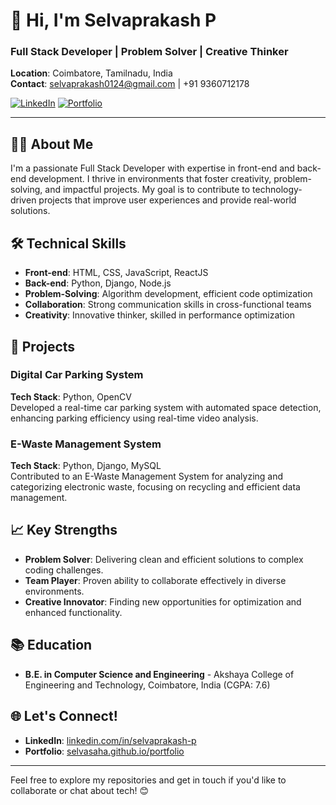 # 👋 Hi, I'm Selvaprakash P  
### Full Stack Developer | Problem Solver | Creative Thinker  
**Location**: Coimbatore, Tamilnadu, India  
**Contact**: [selvaprakash0124@gmail.com](mailto:selvaprakash0124@gmail.com) | +91 9360712178  

[![LinkedIn](https://img.shields.io/badge/LinkedIn-Profile-blue)](https://www.linkedin.com/in/selvaprakash-p) [![Portfolio](https://img.shields.io/badge/Portfolio-Visit-orange)](https://selvasaha.github.io/portfolio)

---

## 👨‍💻 About Me  
I'm a passionate Full Stack Developer with expertise in front-end and back-end development. I thrive in environments that foster creativity, problem-solving, and impactful projects. My goal is to contribute to technology-driven projects that improve user experiences and provide real-world solutions.

## 🛠️ Technical Skills  
- **Front-end**: HTML, CSS, JavaScript, ReactJS  
- **Back-end**: Python, Django, Node.js  
- **Problem-Solving**: Algorithm development, efficient code optimization  
- **Collaboration**: Strong communication skills in cross-functional teams  
- **Creativity**: Innovative thinker, skilled in performance optimization

## 🌟 Projects  
### Digital Car Parking System  
**Tech Stack**: Python, OpenCV  
Developed a real-time car parking system with automated space detection, enhancing parking efficiency using real-time video analysis.

### E-Waste Management System  
**Tech Stack**: Python, Django, MySQL  
Contributed to an E-Waste Management System for analyzing and categorizing electronic waste, focusing on recycling and efficient data management.

## 📈 Key Strengths  
- **Problem Solver**: Delivering clean and efficient solutions to complex coding challenges.  
- **Team Player**: Proven ability to collaborate effectively in diverse environments.  
- **Creative Innovator**: Finding new opportunities for optimization and enhanced functionality.

## 📚 Education  
- **B.E. in Computer Science and Engineering** - Akshaya College of Engineering and Technology, Coimbatore, India (CGPA: 7.6)

## 🌐 Let's Connect!  
- **LinkedIn**: [linkedin.com/in/selvaprakash-p](https://www.linkedin.com/in/selvaprakash-p)  
- **Portfolio**: [selvasaha.github.io/portfolio](https://selvasaha.github.io/portfolio)  

---

Feel free to explore my repositories and get in touch if you'd like to collaborate or chat about tech! 😊
